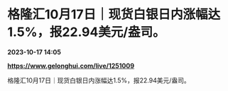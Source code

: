 # 格隆汇10月17日｜现货白银日内涨幅达1.5%，报22.94美元/盎司。

**2023-10-17 14:05**

**https://www.gelonghui.com/live/1251009**

格隆汇10月17日｜现货白银日内涨幅达1.5%，报22.94美元/盎司。
